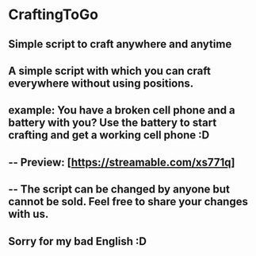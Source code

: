 # CraftingToGo
Simple script to craft anywhere and anytime
--
A simple script with which you can craft everywhere without using positions.
--
example:
You have a broken cell phone and a battery with you?
Use the battery to start crafting and get a working cell phone :D
--
--
Preview: [https://streamable.com/xs771q]
--
--
The script can be changed by anyone but cannot be sold.
Feel free to share your changes with us.
--
Sorry for my bad English :D
--

